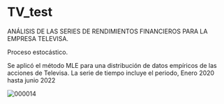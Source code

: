 
# TV_test

ANÁLISIS DE LAS SERIES DE RENDIMIENTOS FINANCIEROS PARA LA EMPRESA TELEVISA.

Proceso estocástico.

Se aplicó el método MLE para una distribución de datos empíricos de las acciones de Televisa.
La serie de tiempo incluye el periodo, Enero 2020 hasta junio 2022

![000014](https://user-images.githubusercontent.com/74169589/176993955-af230ee7-ee84-4e2b-9281-70585efc8a2f.png)
